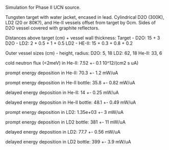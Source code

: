 Simulation for Phase II UCN source.

Tungsten target with water jacket, encased in lead.
Cylindrical D2O (300K), LD2 (20 or 80K?), and He-II vessels offset from target by 0cm.
Sides of D2O vessel covered with graphite reflectors.

Distances above target (cm) + vessel wall thickness:
Target - D2O: 15 + 3
D2O - LD2: 2 + 0.5 + 1 + 0.5
LD2 - HE-II: 15 + 0.3 + 0.8 + 0.2

Outer vessel sizes (cm) - height, radius:
D2O: 5, 18
LD2: 62, 18
He-II: 33, 6

cold neutron flux (<2meV) in He-II:
7.52 +- 0.1 10^12/(cm2 s uA)

prompt energy deposition in He-II:
70.3 +- 1.2 mW/uA

prompt energy deposition in He-II bottle:
35.8 +- 0.82 mW/uA

delayed energy deposition in He-II:
14 +- 0.25 mW/uA

delayed energy deposition in He-II bottle:
48.1 +- 0.49 mW/uA

prompt energy deposition in LD2:
1.35e+03 +- 3 mW/uA

prompt energy deposition in LD2 bottle:
381 +- 11 mW/uA

delayed energy deposition in LD2:
77.7 +- 0.56 mW/uA

delayed energy deposition in LD2 bottle:
399 +- 3.9 mW/uA

